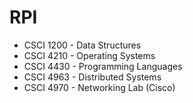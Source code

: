 # RPI

* CSCI 1200 - Data Structures
* CSCI 4210 - Operating Systems
* CSCI 4430 - Programming Languages
* CSCI 4963 - Distributed Systems
* CSCI 4970 - Networking Lab (Cisco)
